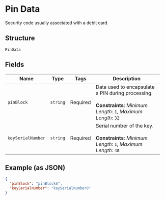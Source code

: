 
# Pin Data

Security code usually associated with a debit card.

## Structure

`PinData`

## Fields

| Name | Type | Tags | Description |
|  --- | --- | --- | --- |
| `pinBlock` | `string` | Required | Data used to encapsulate a PIN during processing.<br><br>**Constraints**: *Minimum Length*: `1`, *Maximum Length*: `32` |
| `keySerialNumber` | `string` | Required | Serial number of the key.<br><br>**Constraints**: *Minimum Length*: `1`, *Maximum Length*: `40` |

## Example (as JSON)

```json
{
  "pinBlock": "pinBlock6",
  "keySerialNumber": "keySerialNumber0"
}
```

